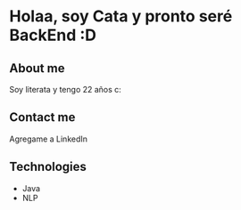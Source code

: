 # Holaa, soy Cata y pronto seré BackEnd :D
## About me
Soy literata y tengo 22 años c:
## Contact me
Agregame a LinkedIn

## Technologies
 - Java
 - NLP